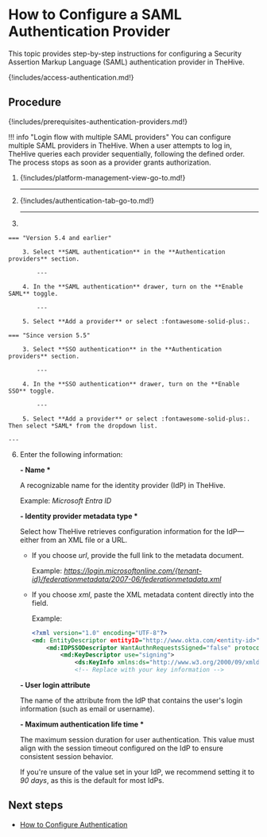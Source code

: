 # How to Configure a SAML Authentication Provider

<!-- md:license Platinum -->

This topic provides step-by-step instructions for configuring a Security Assertion Markup Language (SAML) authentication provider in TheHive.

{!includes/access-authentication.md!}

<h2>Procedure</h2>

{!includes/prerequisites-authentication-providers.md!}

!!! info "Login flow with multiple SAML providers"
    You can configure multiple SAML providers in TheHive. When a user attempts to log in, TheHive queries each provider sequentially, following the defined order. The process stops as soon as a provider grants authorization.

1. {!includes/platform-management-view-go-to.md!}

    ---

2. {!includes/authentication-tab-go-to.md!}

    ---

3. 

    === "Version 5.4 and earlier"

        3. Select **SAML authentication** in the **Authentication providers** section.

            ---

        4. In the **SAML authentication** drawer, turn on the **Enable SAML** toggle.

            ---

        5. Select **Add a provider** or select :fontawesome-solid-plus:.

    === "Since version 5.5"

        3. Select **SSO authentication** in the **Authentication providers** section.

            ---

        4. In the **SSO authentication** drawer, turn on the **Enable SSO** toggle.

            ---

        5. Select **Add a provider** or select :fontawesome-solid-plus:. Then select *SAML* from the dropdown list.

    ---

6. Enter the following information:

    **- Name \***

    A recognizable name for the identity provider (IdP) in TheHive.

    Example: *Microsoft Entra ID*

    **- Identity provider metadata type \***

    Select how TheHive retrieves configuration information for the IdP—either from an XML file or a URL.

    * If you choose *url*, provide the full link to the metadata document.
    
        Example: *https://login.microsoftonline.com/{tenant-id}/federationmetadata/2007-06/federationmetadata.xml*

    * If you choose *xml*, paste the XML metadata content directly into the field.
    
        Example: 

        ``` xml
        <?xml version="1.0" encoding="UTF-8"?>
        <md: EntityDescriptor entityID="http://www.okta.com/<entity-id>"               xmlns="urn:oasis:names:tc:SAML:2.0:metadata">
            <md:IDPSSODescriptor WantAuthnRequestsSigned="false" protocolSupportEnumeration="urn:oasis:names:tc:SAML:2.0:protocol">
                <md:KeyDescriptor use="signing">
                    <ds:KeyInfo xmlns:ds="http://www.w3.org/2000/09/xmldsig#">
                    <!-- Replace with your key information -->
        ```

    **- User login attribute**

    The name of the attribute from the IdP that contains the user's login information (such as email or username).

    **- Maximum authentication life time \***

    The maximum session duration for user authentication. This value must align with the session timeout configured on the IdP to ensure consistent session behavior.

    If you're unsure of the value set in your IdP, we recommend setting it to *90 days*, as this is the default for most IdPs.

<h2>Next steps</h2>

* [How to Configure Authentication](configure-authentication.md)